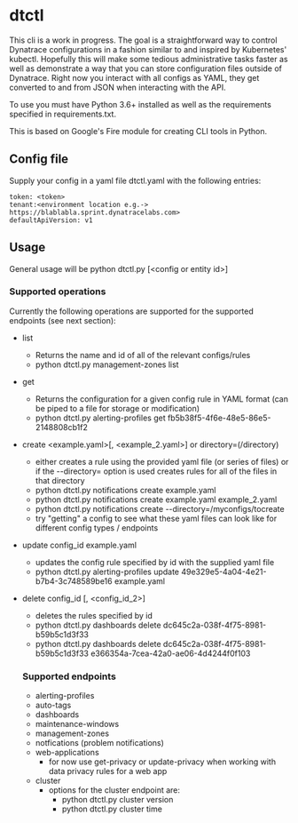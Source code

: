 # dtctl
This cli is a work in progress. The goal is a straightforward way to control Dynatrace configurations in a fashion similar to and inspired by Kubernetes' kubectl. Hopefully this will make some tedious administrative tasks faster as well as demonstrate a way that you can store configuration files outside of Dynatrace. Right now you interact with all configs as YAML, they get converted to and from JSON when interacting with the API.

To use you must have Python 3.6+ installed as well as the requirements specified in requirements.txt.

This is based on Google's Fire module for creating CLI tools in Python.

## Config file
Supply your config in a yaml file dtctl.yaml with the following entries:
```
token: <token>
tenant:<environment location e.g.-> https://blablabla.sprint.dynatracelabs.com>
defaultApiVersion: v1
```
## Usage
General usage will be python dtctl.py <endpoint> <operation> [\<config or entity id>]
### Supported operations
Currently the following operations are supported for the supported endpoints (see next section):
* list
  - Returns the name and id of all of the relevant configs/rules
  - python dtctl.py management-zones list
* get <id>
  - Returns the configuration for a given config rule in YAML format (can be piped to a file for storage or modification)
  - python dtctl.py alerting-profiles get fb5b38f5-4f6e-48e5-86e5-2148808cb1f2
* create <example.yaml>[, <example_2.yaml>] or directory=(/directory)
  - either creates a rule using the provided yaml file (or series of files) or if the --directory= option is used creates rules for all of the files in that directory
  - python dtctl.py notifications create example.yaml
  - python dtctl.py notifications create example.yaml example_2.yaml
  - python dtctl.py notifications create --directory=/myconfigs/tocreate
  - try "getting" a config to see what these yaml files can look like for different config types / endpoints
* update config_id example.yaml
  - updates the config rule specified by id with the supplied yaml file
  - python dtctl.py alerting-profiles update 49e329e5-4a04-4e21-b7b4-3c748589be16 example.yaml
* delete config_id [, <config_id_2>]
  - deletes the rules specified by id
  - python dtctl.py dashboards delete dc645c2a-038f-4f75-8981-b59b5c1d3f33
  - python dtctl.py dashboards delete dc645c2a-038f-4f75-8981-b59b5c1d3f33 e366354a-7cea-42a0-ae06-4d4244f0f103
  
  ### Supported endpoints
  * alerting-profiles
  * auto-tags
  * dashboards
  * maintenance-windows
  * management-zones
  * notfications (problem notifications)
  * web-applications
    - for now use get-privacy or update-privacy when working with data privacy rules for a web app
  * cluster
    - options for the cluster endpoint are:
      - python dtctl.py cluster version
      - python dtctl.py cluster time
